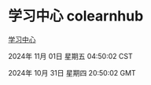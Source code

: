 # 学习中心 colearnhub
[学习中心](http://219.139.197.74:56308/colearnhub/)

2024年 11月 01日 星期五 04:50:02 CST

2024年 10月 31日 星期四 20:50:02 GMT
